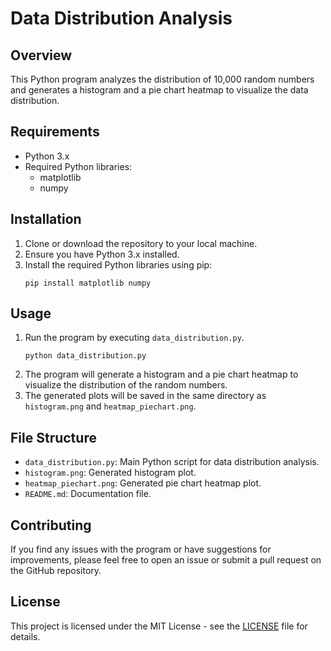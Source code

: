 # Data Distribution Analysis

## Overview
This Python program analyzes the distribution of 10,000 random numbers and generates a histogram and a pie chart heatmap to visualize the data distribution.

## Requirements
- Python 3.x
- Required Python libraries:
  - matplotlib
  - numpy

## Installation
1. Clone or download the repository to your local machine.
2. Ensure you have Python 3.x installed.
3. Install the required Python libraries using pip:
    ```
    pip install matplotlib numpy
    ```

## Usage
1. Run the program by executing `data_distribution.py`.
    ```
    python data_distribution.py
    ```
2. The program will generate a histogram and a pie chart heatmap to visualize the distribution of the random numbers.
3. The generated plots will be saved in the same directory as `histogram.png` and `heatmap_piechart.png`.

## File Structure
- `data_distribution.py`: Main Python script for data distribution analysis.
- `histogram.png`: Generated histogram plot.
- `heatmap_piechart.png`: Generated pie chart heatmap plot.
- `README.md`: Documentation file.

## Contributing
If you find any issues with the program or have suggestions for improvements, please feel free to open an issue or submit a pull request on the GitHub repository.

## License
This project is licensed under the MIT License - see the [LICENSE](LICENSE) file for details.
